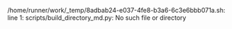 /home/runner/work/_temp/8adbab24-e037-4fe8-b3a6-6c3e6bbb071a.sh: line 1: scripts/build_directory_md.py: No such file or directory
